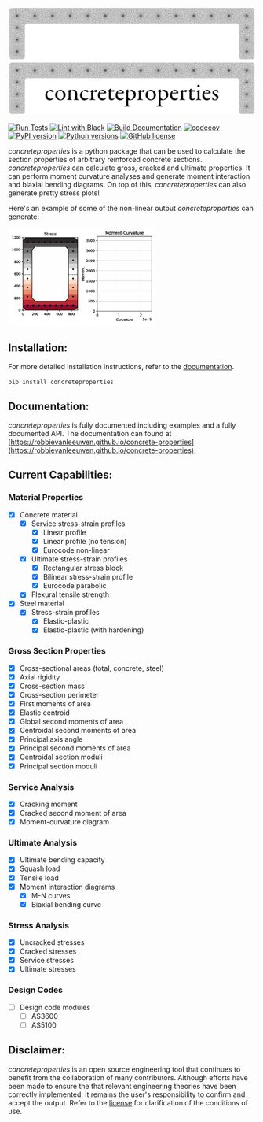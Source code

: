 ![Logo Dark](docs/source/_static/cp_logo_dark.png#gh-dark-mode-only)
![Logo Light](docs/source/_static/cp_logo.png#gh-light-mode-only)

[![Run Tests](https://github.com/robbievanleeuwen/concrete-properties/actions/workflows/tests.yml/badge.svg)](https://github.com/robbievanleeuwen/concrete-properties/actions/workflows/tests.yml) [![Lint with Black](https://github.com/robbievanleeuwen/concrete-properties/actions/workflows/black.yml/badge.svg)](https://github.com/robbievanleeuwen/concrete-properties/actions/workflows/black.yml) [![Build Documentation](https://github.com/robbievanleeuwen/concrete-properties/actions/workflows/build_docs.yml/badge.svg)](https://robbievanleeuwen.github.io/concrete-properties/) [![codecov](https://codecov.io/gh/robbievanleeuwen/concrete-properties/branch/master/graph/badge.svg?token=3WXMUQITTD)](https://codecov.io/gh/robbievanleeuwen/concrete-properties) [![PyPI version](https://badge.fury.io/py/concreteproperties.svg)](https://badge.fury.io/py/concreteproperties) [![Python versions](https://img.shields.io/badge/python-3.7%20%7C%203.8%20%7C%203.9-blue?style=flat&logo=python)](https://badge.fury.io/py/concreteproperties) [![GitHub license](https://img.shields.io/github/license/robbievanleeuwen/concrete-properties)](https://github.com/robbievanleeuwen/concrete-properties/blob/master/LICENSE.md)

*concreteproperties* is a python package that can be used to calculate the section
properties of arbitrary reinforced concrete sections. *concreteproperties* can calculate
gross, cracked and ultimate properties. It can perform moment curvature analyses
and generate moment interaction and biaxial bending diagrams. On top of this,
*concreteproperties* can also generate pretty stress plots!

Here's an example of some of the non-linear output *concreteproperties* can generate:

<img src="docs/source/_static/anim/anim_compress.gif" width="300"/>

## Installation:

For more detailed installation instructions, refer to the [documentation](https://robbievanleeuwen.github.io/concrete-properties/rst/installation.html).

```shell
pip install concreteproperties
```

## Documentation:

*concreteproperties* is fully documented including examples and a fully documented API.
The documentation can found at [https://robbievanleeuwen.github.io/concrete-properties](https://robbievanleeuwen.github.io/concrete-properties).

## Current Capabilities:

### Material Properties
- [x] Concrete material
  - [x] Service stress-strain profiles
    - [x] Linear profile
    - [x] Linear profile (no tension)
    - [x] Eurocode non-linear
  - [x] Ultimate stress-strain profiles
    - [x] Rectangular stress block
    - [x] Bilinear stress-strain profile
    - [x] Eurocode parabolic
  - [x] Flexural tensile strength
- [x] Steel material
  - [x] Stress-strain profiles
    - [x] Elastic-plastic
    - [x] Elastic-plastic (with hardening)

### Gross Section Properties
- [x] Cross-sectional areas (total, concrete, steel)
- [x] Axial rigidity
- [x] Cross-section mass
- [x] Cross-section perimeter
- [x] First moments of area
- [x] Elastic centroid
- [x] Global second moments of area
- [x] Centroidal second moments of area
- [x] Principal axis angle
- [x] Principal second moments of area
- [x] Centroidal section moduli
- [x] Principal section moduli

### Service Analysis
- [x] Cracking moment
- [x] Cracked second moment of area
- [x] Moment-curvature diagram

### Ultimate Analysis
- [x] Ultimate bending capacity
- [x] Squash load
- [x] Tensile load
- [x] Moment interaction diagrams
  - [x] M-N curves
  - [x] Biaxial bending curve

### Stress Analysis
- [x] Uncracked stresses
- [x] Cracked stresses
- [x] Service stresses
- [x] Ultimate stresses

### Design Codes
- [ ] Design code modules
  - [ ] AS3600
  - [ ] AS5100

## Disclaimer:

*concreteproperties* is an open source engineering tool that continues to benefit from
the collaboration of many contributors. Although efforts have been made to ensure the
that relevant engineering theories have been correctly implemented, it remains the
user's responsibility to confirm and accept the output. Refer to the
[license](LICENSE.md) for clarification of the conditions of use.
